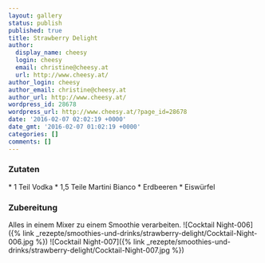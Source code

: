 ```yaml
---
layout: gallery
status: publish
published: true
title: Strawberry Delight
author:
  display_name: cheesy
  login: cheesy
  email: christine@cheesy.at
  url: http://www.cheesy.at/
author_login: cheesy
author_email: christine@cheesy.at
author_url: http://www.cheesy.at/
wordpress_id: 28678
wordpress_url: http://www.cheesy.at/?page_id=28678
date: '2016-02-07 02:02:19 +0000'
date_gmt: '2016-02-07 01:02:19 +0000'
categories: []
comments: []
---
```

### Zutaten
\* 1 Teil Vodka
\* 1,5 Teile Martini Bianco
\* Erdbeeren
\* Eiswürfel
### Zubereitung
Alles in einem Mixer zu einem Smoothie verarbeiten.
![Cocktail Night-006]({% link _rezepte/smoothies-und-drinks/strawberry-delight/Cocktail-Night-006.jpg %})
![Cocktail Night-007]({% link _rezepte/smoothies-und-drinks/strawberry-delight/Cocktail-Night-007.jpg %})
